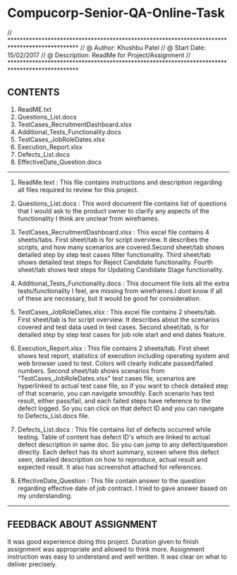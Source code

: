 # Compucorp-Senior-QA-Online-Task

// **********************************************************************************************
// @ Author: Khushbu Patel 
// @ Start Date: 15/02/2017
// @ Description: ReadMe for Project/Assignment
// **********************************************************************************************

CONTENTS
-------------------------------------------------------------------------------------------------
1. ReadME.txt
2. Questions_List.docs
3. TestCases_RecruitmentDashboard.xlsx
4. Additional_Tests_Functionality.docs
5. TestCases_JobRoleDates.xlsx
6. Execution_Report.xlsx
7. Defects_List.docs
8. EffectiveDate_Question.docs
-------------------------------------------------------------------------------------------------

1. ReadMe.text : This file contains instructions and description regarding all 
                 files required to review for this project.

2. Questions_List.docs : This word document file contains list of questions that I would ask to
                 the product owner to clarify any aspects of the functionality I think are unclear
                 from wireframes. 

3. TestCases_RecruitmentDashboard.xlsx : This excel file contains 4 sheets/tabs. 
                 First sheet/tab is for script overview. It describes the scripts, 
                 and how many scenarios are covered.Second sheet/tab shows detailed
                 step by step test cases filter functionality. Third sheet/tab shows
                 detailed test steps for Reject Candidate functionality. Fourth sheet/tab shows
                 test steps for Updating Candidate Stage functionality.

4. Additional_Tests_Functionality.docs : This document file lists all the extra tests/functionality
                I feel, are missing from wireframes.I dont know if all of these are necessary, but 
                it would be good for consideration.

5. TestCases_JobRoleDates.xlsx : This excel file contains 2 sheets/tab. First sheet/tab is for
                script overview. It describes about the scenarios covered and test data used in
                test cases. Second sheet/tab, is for detailed step by step test cases for job role
                start and end dates feature.
                
6. Execution_Report.xlsx : This file contains 2 sheets/tab. First sheet shows test report, 
                statistics of execution including operating system and web browser used to test. 
                Colors will clearly indicate passed/failed numbers. Second sheet/tab shows 
                scenarios from "TestCases_JobRoleDates.xlsx" test cases file, scenarios are 
                hyperlinked to actual test case file, so if you want to check detailed 
                step of that scenario, you can navigate smoothly. Each scenario has test 
                result, either pass/fail, and each failed steps have reference to the defect
                logged. So you can click on that defect ID and you can navigate to Defects_List.docs file.

7. Defects_List.docs : This file contains list of defects occurred while testing. Table of content has 
                defect ID's which are linked to actual defect description in same doc. So you can jump 
                to any defect/question directly. Each defect has its short summary, screen where this 
                defect seen, detailed description on how to reproduce, actual result and expected result. 
                It also has screenshot attached for references.

8. EffectiveDate_Question : This file contain answer to the question regarding effective date 
                of job contract. I tried to gave answer based on my understanding.   

-------------------------------------------------------------------------------------------------
FEEDBACK ABOUT ASSIGNMENT
-------------------------------------------------------------------------------------------------
It was good experience doing this project. Duration given to finish assignment was appropriate and allowed to think more. Assignment 
instruction was easy to understand and well written. It was clear on what to deliver precisely.
